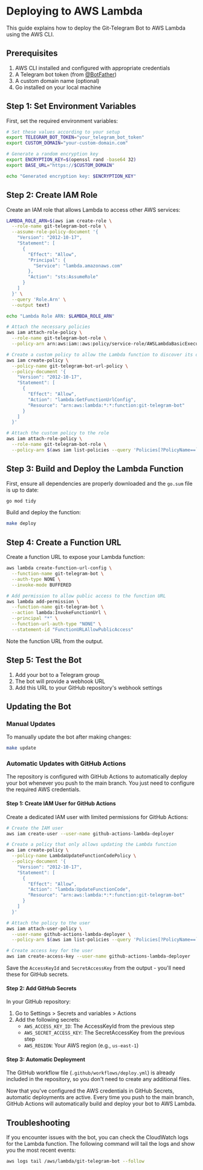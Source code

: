 # Deploying to AWS Lambda

This guide explains how to deploy the Git-Telegram Bot to AWS Lambda using the AWS CLI.

## Prerequisites

1. AWS CLI installed and configured with appropriate credentials
2. A Telegram bot token (from [@BotFather](https://t.me/BotFather))
3. A custom domain name (optional)
4. Go installed on your local machine

## Step 1: Set Environment Variables

First, set the required environment variables:

```bash
# Set these values according to your setup
export TELEGRAM_BOT_TOKEN="your_telegram_bot_token"
export CUSTOM_DOMAIN="your-custom-domain.com"

# Generate a random encryption key
export ENCRYPTION_KEY=$(openssl rand -base64 32)
export BASE_URL="https://$CUSTOM_DOMAIN"

echo "Generated encryption key: $ENCRYPTION_KEY"
```

## Step 2: Create IAM Role

Create an IAM role that allows Lambda to access other AWS services:

```bash
LAMBDA_ROLE_ARN=$(aws iam create-role \
  --role-name git-telegram-bot-role \
  --assume-role-policy-document '{
    "Version": "2012-10-17",
    "Statement": [
      {
        "Effect": "Allow",
        "Principal": {
          "Service": "lambda.amazonaws.com"
        },
        "Action": "sts:AssumeRole"
      }
    ]
  }' \
  --query 'Role.Arn' \
  --output text)

echo "Lambda Role ARN: $LAMBDA_ROLE_ARN"

# Attach the necessary policies
aws iam attach-role-policy \
  --role-name git-telegram-bot-role \
  --policy-arn arn:aws:iam::aws:policy/service-role/AWSLambdaBasicExecutionRole

# Create a custom policy to allow the Lambda function to discover its own URL
aws iam create-policy \
  --policy-name git-telegram-bot-url-policy \
  --policy-document '{
    "Version": "2012-10-17",
    "Statement": [
      {
        "Effect": "Allow",
        "Action": "lambda:GetFunctionUrlConfig",
        "Resource": "arn:aws:lambda:*:*:function:git-telegram-bot"
      }
    ]
  }'

# Attach the custom policy to the role
aws iam attach-role-policy \
  --role-name git-telegram-bot-role \
  --policy-arn $(aws iam list-policies --query 'Policies[?PolicyName==`git-telegram-bot-url-policy`].Arn' --output text)
```

## Step 3: Build and Deploy the Lambda Function

First, ensure all dependencies are properly downloaded and the `go.sum` file is up to date:

```bash
go mod tidy
```

Build and deploy the function:

```bash
make deploy
```

## Step 4: Create a Function URL

Create a function URL to expose your Lambda function:

```bash
aws lambda create-function-url-config \
  --function-name git-telegram-bot \
  --auth-type NONE \
  --invoke-mode BUFFERED

# Add permission to allow public access to the function URL
aws lambda add-permission \
  --function-name git-telegram-bot \
  --action lambda:InvokeFunctionUrl \
  --principal "*" \
  --function-url-auth-type "NONE" \
  --statement-id "FunctionURLAllowPublicAccess"
```

Note the function URL from the output.

## Step 5: Test the Bot

1. Add your bot to a Telegram group
2. The bot will provide a webhook URL
3. Add this URL to your GitHub repository's webhook settings

## Updating the Bot

### Manual Updates

To manually update the bot after making changes:

```bash
make update
```

### Automatic Updates with GitHub Actions

The repository is configured with GitHub Actions to automatically deploy your bot whenever you push to the main branch. You just need to configure the required AWS credentials.

#### Step 1: Create IAM User for GitHub Actions

Create a dedicated IAM user with limited permissions for GitHub Actions:

```bash
# Create the IAM user
aws iam create-user --user-name github-actions-lambda-deployer

# Create a policy that only allows updating the Lambda function
aws iam create-policy \
  --policy-name LambdaUpdateFunctionCodePolicy \
  --policy-document '{
    "Version": "2012-10-17",
    "Statement": [
      {
        "Effect": "Allow",
        "Action": "lambda:UpdateFunctionCode",
        "Resource": "arn:aws:lambda:*:*:function:git-telegram-bot"
      }
    ]
  }'

# Attach the policy to the user
aws iam attach-user-policy \
  --user-name github-actions-lambda-deployer \
  --policy-arn $(aws iam list-policies --query 'Policies[?PolicyName==`LambdaUpdateFunctionCodePolicy`].Arn' --output text)

# Create access key for the user
aws iam create-access-key --user-name github-actions-lambda-deployer
```

Save the `AccessKeyId` and `SecretAccessKey` from the output - you'll need these for GitHub secrets.

#### Step 2: Add GitHub Secrets

In your GitHub repository:

1. Go to Settings > Secrets and variables > Actions
2. Add the following secrets:
   - `AWS_ACCESS_KEY_ID`: The AccessKeyId from the previous step
   - `AWS_SECRET_ACCESS_KEY`: The SecretAccessKey from the previous step
   - `AWS_REGION`: Your AWS region (e.g., `us-east-1`)

#### Step 3: Automatic Deployment

The GitHub workflow file (`.github/workflows/deploy.yml`) is already included in the repository, so you don't need to create any additional files.

Now that you've configured the AWS credentials in GitHub Secrets, automatic deployments are active. Every time you push to the main branch, GitHub Actions will automatically build and deploy your bot to AWS Lambda.

## Troubleshooting

If you encounter issues with the bot, you can check the CloudWatch logs for the Lambda function. The following command will tail the logs and show you the most recent events:

```bash
aws logs tail /aws/lambda/git-telegram-bot --follow
```
